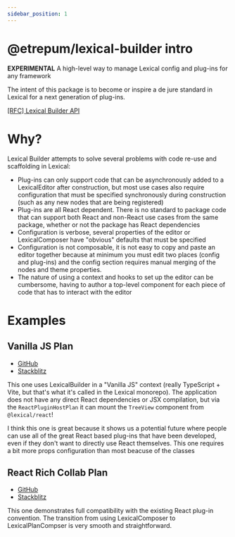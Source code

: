 ```yaml
---
sidebar_position: 1
---
```


# @etrepum/lexical-builder intro

**EXPERIMENTAL** A high-level way to manage Lexical config and plug-ins for any framework

The intent of this package is to become or inspire a de jure standard in Lexical for a
next generation of plug-ins.

[[RFC] Lexical Builder API](https://docs.google.com/document/d/1wQYb9Y-zVb_jGyQSHYQuPuGs5xGPHBST_3OOaLXG0s0/edit)

# Why?

Lexical Builder attempts to solve several problems with code re-use
and scaffolding in Lexical:

- Plug-ins can only support code that can be asynchronously added to a
  LexicalEditor after construction, but most use cases also require
  configuration that must be specified synchronously during construction
  (such as any new nodes that are being registered)
- Plug-ins are all React dependent. There is no standard to package code
  that can support both React and non-React use cases from the same
  package, whether or not the package has React dependencies
- Configuration is verbose, several properties of the editor or
  LexicalComposer have "obvious" defaults that must be specified
- Configuration is not composable, it is not easy to copy and paste
  an editor together because at minimum you must edit two places
  (config and plug-ins) and the config section requires manual merging of
  the nodes and theme properties.
- The nature of using a context and hooks to set up the editor can be
  cumbersome, having to author a top-level component for each piece
  of code that has to interact with the editor

# Examples

## Vanilla JS Plan

- [GitHub](https://github.com/etrepum/lexical-builder/blob/main/apps/vanilla-js-plan/src/main.ts)
- [Stackblitz](https://stackblitz.com/github/etrepum/lexical-builder/tree/main/apps/vanilla-js-plan?file=src%2Fmain.ts)

This one uses LexicalBuilder in a "Vanilla JS" context
(really TypeScript + Vite, but that's what it's called in the Lexical monorepo).
The application does not have any direct React dependencies or JSX
compilation, but via the `ReactPluginHostPlan` it can mount the `TreeView`
component from `@lexical/react`!

I think this one is great because it shows us a potential future where people
can use all of the great React based plug-ins that have been developed, even
if they don't want to directly use React themselves. This one requires a bit
more props configuration than most beacuse of the classes

## React Rich Collab Plan

- [GitHub](https://github.com/etrepum/lexical-builder/blob/main/apps/react-rich-collab-plan/src/App.tsx)
- [Stackblitz](https://stackblitz.com/github/etrepum/lexical-builder/tree/main/apps/react-rich-collab-plan?file=src%2FApp.tsx)

This one demonstrates full compatibility with the existing React plug-in
convention. The transition from using LexicalComposer to LexicalPlanCompser is
very smooth and straightforward.
